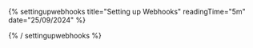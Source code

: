 {% settingupwebhooks title="Setting up Webhooks" readingTime="5m" date="25/09/2024" %}


{% / settingupwebhooks %}